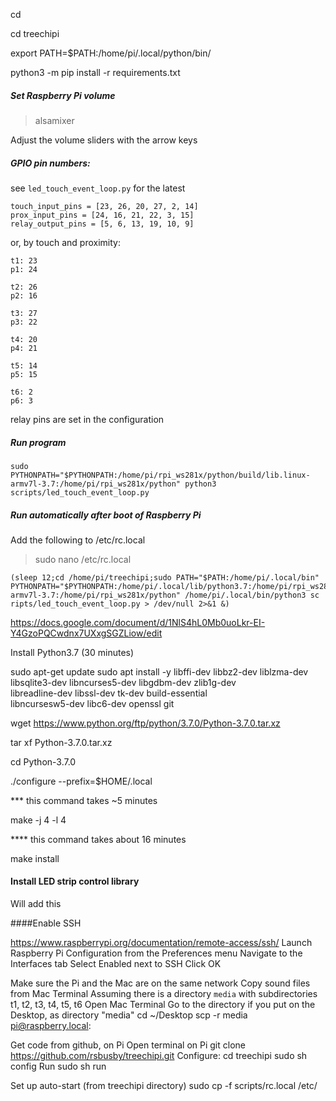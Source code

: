 
cd 

cd treechipi

export PATH=$PATH:/home/pi/.local/python/bin/

python3 -m pip install -r requirements.txt



##### Set Raspberry Pi volume 

>alsamixer

Adjust the volume sliders with the arrow keys  


##### GPIO pin numbers:  
see `led_touch_event_loop.py` for the latest 

```
touch_input_pins = [23, 26, 20, 27, 2, 14]
prox_input_pins = [24, 16, 21, 22, 3, 15]
relay_output_pins = [5, 6, 13, 19, 10, 9]
```
or, by touch and proximity:
```
t1: 23
p1: 24

t2: 26
p2: 16

t3: 27
p3: 22

t4: 20
p4: 21

t5: 14
p5: 15

t6: 2
p6: 3
```
relay pins are set in the configuration

##### Run program
`sudo PYTHONPATH="$PYTHONPATH:/home/pi/rpi_ws281x/python/build/lib.linux-armv7l-3.7:/home/pi/rpi_ws281x/python" python3 scripts/led_touch_event_loop.py`
 
 
##### Run automatically after boot of Raspberry Pi
Add the following to /etc/rc.local

>sudo nano /etc/rc.local

```
(sleep 12;cd /home/pi/treechipi;sudo PATH="$PATH:/home/pi/.local/bin" PYTHONPATH="$PYTHONPATH:/home/pi/.local/lib/python3.7:/home/pi/rpi_ws281x/python/build/lib.linux-armv7l-3.7:/home/pi/rpi_ws281x/python" /home/pi/.local/bin/python3 sc
ripts/led_touch_event_loop.py > /dev/null 2>&1 &)
```


https://docs.google.com/document/d/1NlS4hL0Mb0uoLkr-EI-Y4GzoPQCwdnx7UXxgSGZLiow/edit



Install Python3.7  (30 minutes)


sudo apt-get update
sudo apt install -y libffi-dev libbz2-dev liblzma-dev \
    libsqlite3-dev libncurses5-dev libgdbm-dev zlib1g-dev \
    libreadline-dev libssl-dev tk-dev build-essential \
    libncursesw5-dev libc6-dev openssl git
    
wget https://www.python.org/ftp/python/3.7.0/Python-3.7.0.tar.xz

tar xf Python-3.7.0.tar.xz

cd Python-3.7.0

./configure --prefix=$HOME/.local
 
*** this command takes ~5 minutes

make -j 4 -l 4

  **** this command takes about 16 minutes

make install

#### Install LED strip control library
Will add this 
	
####Enable SSH 

https://www.raspberrypi.org/documentation/remote-access/ssh/
Launch Raspberry Pi Configuration from the Preferences menu
Navigate to the Interfaces tab
Select Enabled next to SSH
Click OK

Make sure the Pi and the Mac are on the same network 
Copy sound  files from Mac Terminal
Assuming there is a directory `media` with subdirectories t1, t2, t3, t4, t5, t6
Open Mac Terminal
Go to the directory
if you put on the Desktop, as directory "media"
cd ~/Desktop
scp -r media pi@raspberry.local:

Get code from github, on Pi
Open terminal on Pi
git clone https://github.com/rsbusby/treechipi.git 
Configure:
cd treechipi
sudo sh config
Run
sudo sh run

Set up auto-start
(from treechipi directory)
sudo cp -f scripts/rc.local /etc/

